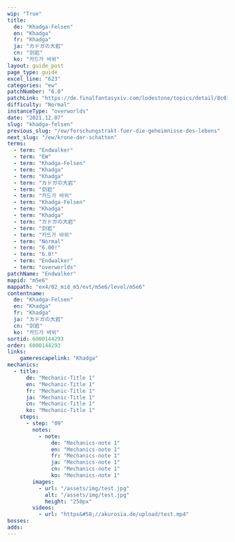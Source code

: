 ```yaml
---
wip: "True"
title:
  de: "Khadga-Felsen"
  en: "Khadga"
  fr: "Khadga"
  ja: "カドガの大岩"
  cn: "剑岩"
  ko: "카드가 바위"
layout: guide_post
page_type: guide
excel_line: "623"
categories: "ew"
patchNumber: "6.0"
patchLink: "https://de.finalfantasyxiv.com/lodestone/topics/detail/8c0146ce7f89035f0f27dcad1edcf30d3037fcf5"
difficulty: "Normal"
instanceType: "overworlds"
date: "2021.12.07"
slug: "khadga-felsen"
previous_slug: "/ew/forschungstrakt-fuer-die-geheimnisse-des-lebens"
next_slug: "/ew/krone-der-schatten"
terms:
  - term: "Endwalker"
  - term: "EW"
  - term: "Khadga-Felsen"
  - term: "Khadga"
  - term: "Khadga"
  - term: "カドガの大岩"
  - term: "剑岩"
  - term: "카드가 바위"
  - term: "Khadga-Felsen"
  - term: "Khadga"
  - term: "Khadga"
  - term: "カドガの大岩"
  - term: "剑岩"
  - term: "카드가 바위"
  - term: "Normal"
  - term: "6.00!"
  - term: "6.0!"
  - term: "Endwalker"
  - term: "overworlds"
patchName: "Endwalker"
mapid: "m5e6"
mappath: "ex4/02_mid_m5/evt/m5e6/level/m5e6"
contentname:
  de: "Khadga-Felsen"
  en: "Khadga"
  fr: "Khadga"
  ja: "カドガの大岩"
  cn: "剑岩"
  ko: "카드가 바위"
sortid: 6000144293
order: 6000144293
links:
    gamerescapelink: "Khadga"
mechanics:
  - title:
      de: "Mechanic-Title 1"
      en: "Mechanic-Title 1"
      fr: "Mechanic-Title 1"
      ja: "Mechanic-Title 1"
      cn: "Mechanic-Title 1"
      ko: "Mechanic-Title 1"
    steps:
      - step: "09"
        notes:
          - note:
              de: "Mechanics-note 1"
              en: "Mechanics-note 1"
              fr: "Mechanics-note 1"
              ja: "Mechanics-note 1"
              cn: "Mechanics-note 1"
              ko: "Mechanics-note 1"
        images:
          - url: "/assets/img/test.jpg"
            alt: "/assets/img/test.jpg"
            height: "250px"
        videos:
          - url: "https&#58;//akurosia.de/upload/test.mp4"
bosses:
adds:
---
```

